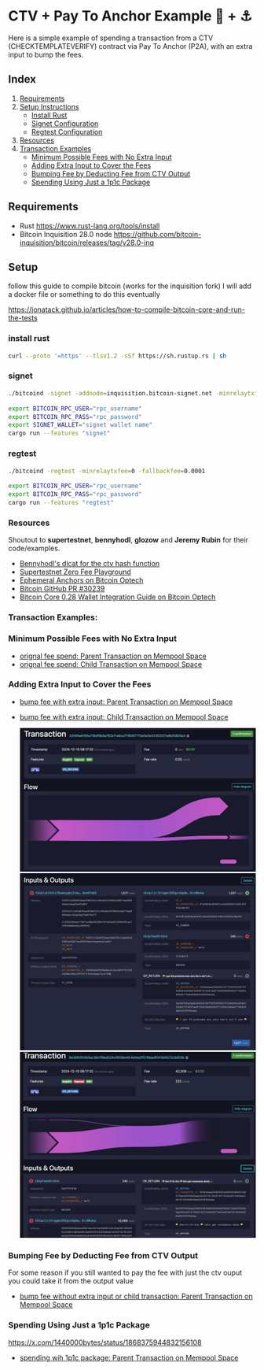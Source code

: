 # CTV + Pay To Anchor Example 🥪 + ⚓

Here is a simple example of spending a transaction from a CTV (CHECKTEMPLATEVERIFY) contract via Pay To Anchor (P2A), with an extra input to bump the fees.

## Index


1. [Requirements](#requirements)
2. [Setup Instructions](#setup)
    - [Install Rust](#install-rust)
    - [Signet Configuration](#signet)
    - [Regtest Configuration](#regtest)
3. [Resources](#resources)
4. [Transaction Examples](#transaction-examples)
    - [Minimum Possible Fees with No Extra Input](#minimum-possible-fees-with-no-extra-input)
    - [Adding Extra Input to Cover the Fees](#adding-extra-input-to-cover-the-fees)
    - [Bumping Fee by Deducting Fee from CTV Output](#bumping-fee-by-deducting-fee-from-ctv-output)
    - [Spending Using Just a 1p1c Package](#spending-using-just-a-1p1c-package)


## Requirements

- Rust https://www.rust-lang.org/tools/install
- Bitcoin Inquisition 28.0 node https://github.com/bitcoin-inquisition/bitcoin/releases/tag/v28.0-inq

## Setup

follow this guide to compile bitcoin (works for the inquisition fork) I will add a docker file or something to do this eventually

https://jonatack.github.io/articles/how-to-compile-bitcoin-core-and-run-the-tests

### install rust

```bash
curl --proto '=https' --tlsv1.2 -sSf https://sh.rustup.rs | sh
```

### signet
```bash
./bitcoind -signet -addnode=inquisition.bitcoin-signet.net -minrelaytxfee=0 -fallbackfee=0.0001
```
```bash
export BITCOIN_RPC_USER="rpc_username"
export BITCOIN_RPC_PASS="rpc_password"
export SIGNET_WALLET="signet wallet name"
cargo run --features "signet"
```

### regtest
```bash
./bitcoind -regtest -minrelaytxfee=0 -fallbackfee=0.0001
```
```bash
export BITCOIN_RPC_USER="rpc_username"
export BITCOIN_RPC_PASS="rpc_password"
cargo run --features "regtest"
```
### Resources

Shoutout to **supertestnet**, **bennyhodl**, **glozow** and **Jeremy Rubin** for their code/examples.

- [Bennyhodl's dlcat for the ctv hash function](https://github.com/bennyhodl/dlcat)
- [Supertestnet Zero Fee Playground](https://x.com/super_testnet/status/1866982166833578286)
- [Ephemeral Anchors on Bitcoin Optech](https://bitcoinops.org/en/topics/ephemeral-anchors/)
- [Bitcoin GitHub PR #30239](https://github.com/bitcoin/bitcoin/pull/30239)
- [Bitcoin Core 0.28 Wallet Integration Guide on Bitcoin Optech](https://bitcoinops.org/en/bitcoin-core-28-wallet-integration-guide/)

### Transaction Examples:

### Minimum Possible Fees with No Extra Input

- [orignal fee spend: Parent Transaction on Mempool Space](https://mempool.space/signet/tx/8b0c09b92387ddbbea7ae2a8bca24e48a28551be4025c50ab74844ac8001077c)
- [orignal fee spend: Child Transaction on Mempool Space](https://mempool.space/signet/tx/bf1e5af2e886a8f2072dcecad6cff1f736084983713bd32df606259e15bab67f)

### Adding Extra Input to Cover the Fees

- [bump fee with extra input: Parent Transaction on Mempool Space](https://mempool.space/signet/tx/32f4f4e6165e7f8df9b9a762e11a6ca7f16087713e0e3e42352021e6bf3800e3)
- [bump fee with extra input: Child Transaction on Mempool Space](https://mempool.space/signet/tx/9a3582f03b0ac39cff8ed024cf8f38e4fc4a1ee2ff216badf041bf4572c0d03b)

  <img src="/screenshots/zero-fee-ctv-spend-1.png" alt="alt text">
  <img src="/screenshots/zero-fee-ctv-spend-in&outs.png" alt="alt text">
  <img src="/screenshots/anchor-cpfp-spend.png" alt="alt text">

### Bumping Fee by Deducting Fee from CTV Output

For some reason if you still wanted to pay the fee with just the ctv ouput you could take it from the output value

- [bump fee without extra input or child transaction: Parent Transaction on Mempool Space](https://mempool.space/signet/tx/86896275fb71d4e3b84d1edeeacb90f7c4ccf77ee3a29e66d7effff4bb0682fb)


### Spending Using Just a 1p1c Package

https://x.com/1440000bytes/status/1868375944832156108

- [spending wih 1p1c package: Parent Transaction on Mempool Space](https://mempool.space/signet/tx/75bf34f89d82c4a6783a6f8d51dd7a1d8cdc0799f31a367b01bbec655fd79dab)
